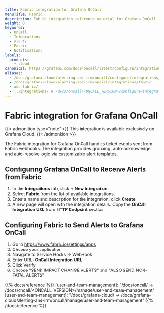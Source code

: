 ```yaml
---
title: Fabric integration for Grafana OnCall
menuTitle: Fabric
description: Fabric integration reference material for Grafana OnCall.
weight: 0
keywords:
  - OnCall
  - Integrations
  - Alerts
  - Fabric
  - Notifications
labels:
  products:
    - cloud
canonical: https://grafana.com/docs/oncall/latest/configure/integrations/references/fabric
aliases:
  - /docs/grafana-cloud/alerting-and-irm/oncall/configure/integrations/references/fabric
  - /docs/grafana-cloud/alerting-and-irm/oncall/integrations/fabric
  - add-fabric/
  - ../integrations/ # /docs/oncall/<ONCALL_VERSION>/configure/integrations/references/fabric
---
```


# Fabric integration for Grafana OnCall

{{< admonition type="note" >}}
This integration is available exclusively on Grafana Cloud.
{{< /admonition >}}

The Fabric integration for Grafana OnCall handles ticket events sent from Fabric webhooks.
The integration provides grouping, auto-acknowledge and auto-resolve logic via customizable alert templates.

## Configuring Grafana OnCall to Receive Alerts from Fabric

1. In the **Integrations** tab, click **+ New integration**.
2. Select **Fabric** from the list of available integrations.
3. Enter a name and description for the integration, click **Create**
4. A new page will open with the integration details. Copy the **OnCall Integration URL** from **HTTP Endpoint** section.

## Configuring Fabric to Send Alerts to Grafana OnCall

1. Go to <https://www.fabric.io/settings/apps>
2. Choose your application
3. Navigate to Service Hooks -> WebHook
4. Enter URL: **OnCall Integration URL**
5. Click Verify
6. Choose "SEND IMPACT CHANGE ALERTS" and "ALSO SEND NON-FATAL ALERTS"

{{% docs/reference %}}
[user-and-team-management]: "/docs/oncall/ -> /docs/oncall/<ONCALL_VERSION>/manage/user-and-team-management"
[user-and-team-management]: "/docs/grafana-cloud/ -> /docs/grafana-cloud/alerting-and-irm/oncall/manage/user-and-team-management"
{{% /docs/reference %}}
